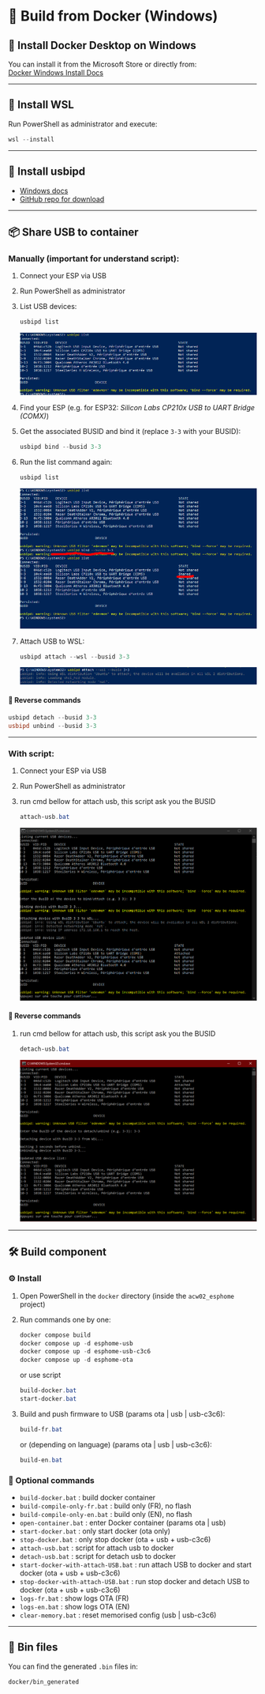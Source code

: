 # 🔧 Build from Docker (Windows)

## 🐳 Install Docker Desktop on Windows

You can install it from the Microsoft Store or directly from:  
[Docker Windows Install Docs](https://docs.docker.com/desktop/setup/install/windows-install/)

---

## 🐧 Install WSL

Run PowerShell as administrator and execute:  
```powershell
wsl --install
```

---

## 🔌 Install usbipd

- [Windows docs](https://learn.microsoft.com/fr-fr/windows/wsl/connect-usb)  
- [GitHub repo for download](https://github.com/dorssel/usbipd-win)

---

## 📦 Share USB to container

### Manually (important for understand script):

1. Connect your ESP via USB  
2. Run PowerShell as administrator  
3. List USB devices:
   ```powershell
   usbipd list
   ```
   ![usbipd list](../docker/images/list%20usbipd.PNG)

4. Find your ESP (e.g. for ESP32: *Silicon Labs CP210x USB to UART Bridge (COMX)*)  
5. Get the associated BUSID and bind it (replace `3-3` with your BUSID):
   ```powershell
   usbipd bind --busid 3-3
   ```

6. Run the list command again:
   ```powershell
   usbipd list
   ```
   ![usbipd list 2](../docker/images/list%20usbipd2.PNG)

7. Attach USB to WSL:
   ```powershell
   usbipd attach --wsl --busid 3-3
   ```
   ![usbipd attach](../docker/images/list%20usbipd3.PNG)

   
#### 🔁 Reverse commands

```powershell
usbipd detach --busid 3-3
usbipd unbind --busid 3-3
```

---

### With script:

1. Connect your ESP via USB  
2. Run PowerShell as administrator  
3. run cmd bellow for attach usb, this script ask you the BUSID

   ```powershell
   attach-usb.bat
   ```
   ![usbipd attach](../docker/images/usbipd%20attach.PNG)


#### 🔁 Reverse commands
1. run cmd bellow for attach usb, this script ask you the BUSID

   ```powershell
   detach-usb.bat
   ```
   ![usbipd attach](../docker/images/usbipd%20detach.PNG)

---

## 🛠️ Build component

### ⚙️ Install

1. Open PowerShell in the `docker` directory (inside the `acw02_esphome` project)  
2. Run commands one by one:
   ```powershell
   docker compose build
   docker compose up -d esphome-usb
   docker compose up -d esphome-usb-c3c6
   docker compose up -d esphome-ota
   ```
   or use script 
   ```powershell
   build-docker.bat
   start-docker.bat
   ```

3. Build and push firmware to USB (params ota | usb | usb-c3c6):
   ```powershell
   build-fr.bat
   ```
   or (depending on language) (params ota | usb | usb-c3c6):
   ```powershell
   build-en.bat
   ```

### 🧪 Optional commands

- `build-docker.bat` : build docker container
- `build-compile-only-fr.bat` : build only (FR), no flash  
- `build-compile-only-en.bat` : build only (EN), no flash  
- `open-container.bat` : enter Docker container (params ota | usb)
- `start-docker.bat` : only start docker (ota only)
- `stop-docker.bat` : only stop docker (ota + usb + usb-c3c6)
- `attach-usb.bat` : script for attach usb to docker
- `detach-usb.bat` : script for detach usb to docker
- `start-docker-with-attach-USB.bat` : run attach USB to docker and start docker (ota + usb + usb-c3c6)
- `stop-docker-with-attach-USB.bat` : run stop docker and detach USB to docker (ota + usb + usb-c3c6)
- `logs-fr.bat` : show logs OTA (FR)
- `logs-en.bat` : show logs OTA (EN)
- `clear-memory.bat` : reset memorised config  (usb | usb-c3c6)

---

## 📁 Bin files

You can find the generated `.bin` files in:  
```
docker/bin_generated
```
